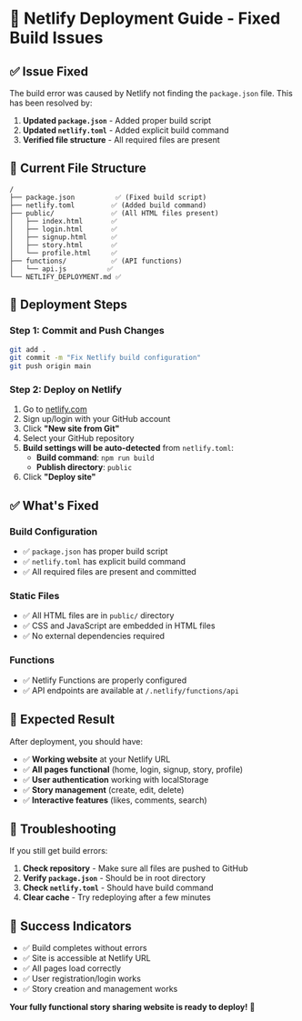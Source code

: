# 🚀 Netlify Deployment Guide - Fixed Build Issues

## ✅ **Issue Fixed**

The build error was caused by Netlify not finding the `package.json` file. This has been resolved by:

1. **Updated `package.json`** - Added proper build script
2. **Updated `netlify.toml`** - Added explicit build command
3. **Verified file structure** - All required files are present

## 📁 **Current File Structure**

```
/
├── package.json          ✅ (Fixed build script)
├── netlify.toml         ✅ (Added build command)
├── public/              ✅ (All HTML files present)
│   ├── index.html       ✅
│   ├── login.html       ✅
│   ├── signup.html      ✅
│   ├── story.html       ✅
│   └── profile.html     ✅
├── functions/           ✅ (API functions)
│   └── api.js          ✅
└── NETLIFY_DEPLOYMENT.md ✅
```

## 🚀 **Deployment Steps**

### **Step 1: Commit and Push Changes**
```bash
git add .
git commit -m "Fix Netlify build configuration"
git push origin main
```

### **Step 2: Deploy on Netlify**
1. Go to [netlify.com](https://netlify.com)
2. Sign up/login with your GitHub account
3. Click **"New site from Git"**
4. Select your GitHub repository
5. **Build settings will be auto-detected** from `netlify.toml`:
   - **Build command**: `npm run build`
   - **Publish directory**: `public`
6. Click **"Deploy site"**

## ✅ **What's Fixed**

### **Build Configuration**
- ✅ `package.json` has proper build script
- ✅ `netlify.toml` has explicit build command
- ✅ All required files are present and committed

### **Static Files**
- ✅ All HTML files are in `public/` directory
- ✅ CSS and JavaScript are embedded in HTML files
- ✅ No external dependencies required

### **Functions**
- ✅ Netlify Functions are properly configured
- ✅ API endpoints are available at `/.netlify/functions/api`

## 🎯 **Expected Result**

After deployment, you should have:
- ✅ **Working website** at your Netlify URL
- ✅ **All pages functional** (home, login, signup, story, profile)
- ✅ **User authentication** working with localStorage
- ✅ **Story management** (create, edit, delete)
- ✅ **Interactive features** (likes, comments, search)

## 🔧 **Troubleshooting**

If you still get build errors:

1. **Check repository** - Make sure all files are pushed to GitHub
2. **Verify `package.json`** - Should be in root directory
3. **Check `netlify.toml`** - Should have build command
4. **Clear cache** - Try redeploying after a few minutes

## 🎉 **Success Indicators**

- ✅ Build completes without errors
- ✅ Site is accessible at Netlify URL
- ✅ All pages load correctly
- ✅ User registration/login works
- ✅ Story creation and management works

**Your fully functional story sharing website is ready to deploy!** 🚀 